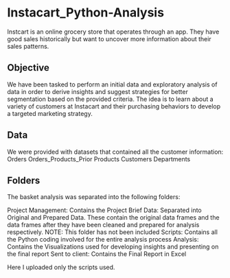 # Instacart_Python-Analysis
Instcart is an online grocery store that operates through an app. They have good sales historically but want to uncover more information about their sales patterns.

## Objective
We have been tasked to perform an initial data and exploratory analysis of data in order to derive insights and suggest strategies for better segmentation based on the provided criteria. The idea is to learn about a variety of customers at Instacart and their purchasing behaviors to develop a targeted marketing strategy.

## Data
We were provided with datasets that contained all the customer information:
  Orders
  Orders_Products_Prior
  Products
  Customers
  Departments

## Folders
The basket analysis was separated into the following folders:

  Project Management: Contains the Project Brief
  Data: Separated into Original and Prepared Data. These contain the original data frames and the data frames after they have been cleaned and prepared for analysis respectively. NOTE: This folder has not been included
  Scripts: Contains all the Python coding involved for the entire analysis process
  Analysis: Contains the Visualizations used for developing insights and presenting on the final report
  Sent to client: Contains the Final Report in Excel

Here I uploaded only the scripts used.
